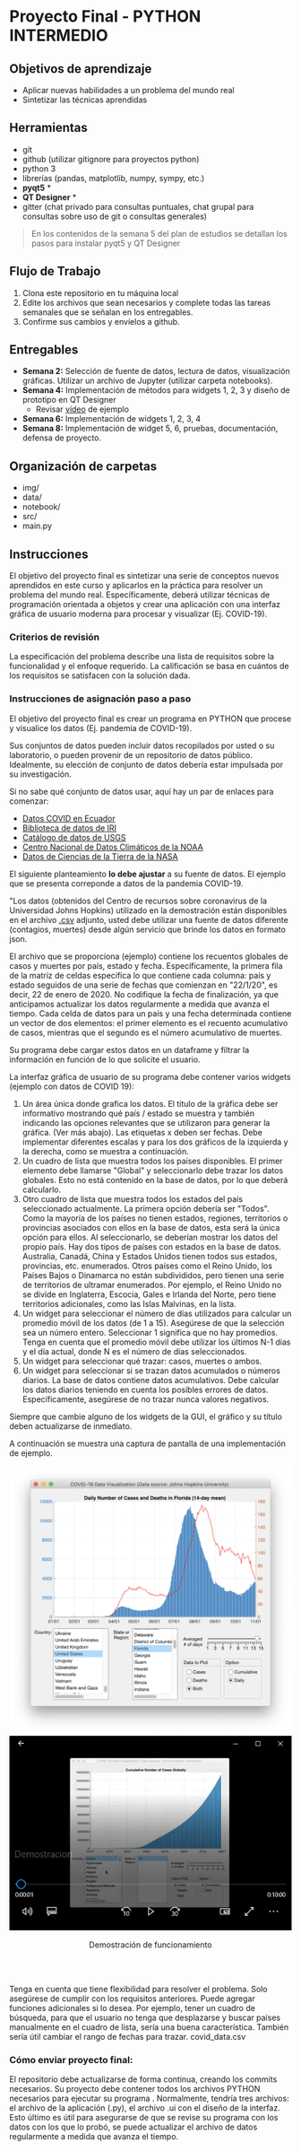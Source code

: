 # Proyecto Final - PYTHON INTERMEDIO

## Objetivos de aprendizaje
- Aplicar nuevas habilidades a un problema del mundo real
- Sintetizar las técnicas aprendidas

## Herramientas
- git
- github (utilizar gitignore para proyectos python)
- python 3 
- librerías (pandas, matplotlib, numpy, sympy, etc.)
- **pyqt5** * 
- **QT Designer** *
- gitter (chat privado para consultas puntuales, chat grupal para consultas sobre uso de git o consultas generales)

>En los contenidos de la semana 5 del plan de estudios se detallan los pasos para instalar pyqt5 y QT Designer 


## Flujo de Trabajo
1. Clona este repositorio en tu máquina local    
2. Edite los archivos que sean necesarios y complete todas las tareas semanales que se señalan en los entregables.
3. Confirme sus cambios y envíelos a github. 


## Entregables

- **Semana 2:**  Selección de fuente de datos, lectura de datos, visualización gráficas. Utilizar un archivo de Jupyter (utilizar carpeta notebooks).
- **Semana 4:**   Implementación de métodos para widgets 1, 2, 3 y diseño de prototipo en QT Designer
  - Revisar [vídeo](https://www.youtube.com/watch?v=865Q41omqPk&list=PLwkJQeEWueTuGaSk2ofa1K5JAuLgtV6x_&index=23&ab_channel=cctmexico) de ejemplo
- **Semana 6:** Implementación de widgets 1, 2, 3, 4
- **Semana 8:**  Implementación de widget 5, 6, pruebas, documentación, defensa de proyecto.


## Organización de carpetas
- img/
- data/
- notebook/
- src/
- main.py

## Instrucciones

El objetivo del proyecto final es sintetizar una serie de conceptos nuevos aprendidos en este curso y aplicarlos en la práctica para resolver un problema del mundo real. Específicamente, deberá utilizar técnicas de programación orientada a objetos y crear una aplicación con una interfaz gráfica de usuario moderna para procesar y visualizar (Ej. COVID-19).


### Criterios de revisión

La especificación del problema describe una lista de requisitos sobre la funcionalidad y el enfoque requerido. La calificación se basa en cuántos de los requisitos se satisfacen con la solución dada.

### Instrucciones de asignación paso a paso

El objetivo del proyecto final es crear un programa en PYTHON que procese y visualice los datos (Ej. pandemia de COVID-19). 

Sus conjuntos de datos pueden incluir datos recopilados por usted o su laboratorio, o pueden provenir de un repositorio de datos público. Idealmente, su elección de conjunto de datos debería estar impulsada por su investigación.

Si no sabe qué conjunto de datos usar, aquí hay un par de enlaces para comenzar:

- [Datos COVID en Ecuador](https://github.com/andrab/ecuacovid)
- [Biblioteca de datos de IRI](http://iridl.ldeo.columbia.edu/)
- [Catálogo de datos de USGS](https://data.usgs.gov/datacatalog/)
- [Centro Nacional de Datos Climáticos de la NOAA](https://www.ncdc.noaa.gov/)
- [Datos de Ciencias de la Tierra de la NASA](https://earthdata.nasa.gov/)

El siguiente planteamiento **lo debe ajustar** a su fuente de datos. El ejemplo que se presenta correponde a datos de la pandemia COVID-19.

"Los datos (obtenidos del Centro de recursos sobre coronavirus de la Universidad Johns Hopkins) utilizado en la demostración están disponibles en el archivo [.csv](http://purl.org/pythonintermedio/proyectofinal/data) adjunto, usted debe utilizar una fuente de datos diferente (contagios, muertes) desde algún servicio que brinde los datos en formato json. 

El archivo que se proporciona (ejemplo) contiene los recuentos globales de casos y muertes por país, estado y fecha. Específicamente, la primera fila de la matriz de celdas especifica lo que contiene cada columna: país y estado seguidos de una serie de fechas que comienzan en "22/1/20", es decir, 22 de enero de 2020. No codifique la fecha de finalización, ya que anticipamos actualizar los datos regularmente a medida que avanza el tiempo. Cada celda de datos para un país y una fecha determinada contiene un vector de dos elementos: el primer elemento es el recuento acumulativo de casos, mientras que el segundo es el número acumulativo de muertes.

Su programa debe cargar estos datos en un dataframe y filtrar la información en función de lo que solicite el usuario. 


La interfaz gráfica de usuario de su programa debe contener varios widgets (ejemplo con datos de COVID 19):

1. Un área única donde grafica los datos. El título de la gráfica debe ser informativo mostrando qué país / estado se muestra y también indicando las opciones relevantes que se utilizaron para generar la gráfica. (Ver más abajo). Las etiquetas x deben ser fechas. Debe implementar diferentes escalas y para los dos gráficos de la izquierda y la derecha, como se muestra a continuación.
2. Un cuadro de lista que muestra todos los países disponibles. El primer elemento debe llamarse "Global" y seleccionarlo debe trazar los datos globales. Esto no está contenido en la base de datos, por lo que deberá calcularlo.
3. Otro cuadro de lista que muestra todos los estados del país seleccionado actualmente. La primera opción debería ser "Todos". Como la mayoría de los países no tienen estados, regiones, territorios o provincias asociados con ellos en la base de datos, esta será la única opción para ellos. Al seleccionarlo, se deberían mostrar los datos del propio país. Hay dos tipos de países con estados en la base de datos. Australia, Canadá, China y Estados Unidos tienen todos sus estados, provincias, etc. enumerados. Otros países como el Reino Unido, los Países Bajos o Dinamarca no están subdivididos, pero tienen una serie de territorios de ultramar enumerados. Por ejemplo, el Reino Unido no se divide en Inglaterra, Escocia, Gales e Irlanda del Norte, pero tiene territorios adicionales, como las Islas Malvinas, en la lista.
4. Un widget para seleccionar el número de días utilizados para calcular un promedio móvil de los datos (de 1 a 15). Asegúrese de que la selección sea un número entero. Seleccionar 1 significa que no hay promedios. Tenga en cuenta que el promedio móvil debe utilizar los últimos N-1 días y el día actual, donde N es el número de días seleccionados.
5. Un widget para seleccionar qué trazar: casos, muertes o ambos.
6. Un widget para seleccionar si se trazan datos acumulados o números diarios. La base de datos contiene datos acumulativos. Debe calcular los datos diarios teniendo en cuenta los posibles errores de datos. Específicamente, asegúrese de no trazar nunca valores negativos.

Siempre que cambie alguno de los widgets de la GUI, el gráfico y su título deben actualizarse de inmediato.

A continuación se muestra una captura de pantalla de una implementación de ejemplo. 



<div align="center">
<img src="./img/prototipo.png" >
</div>


<div align="center">
<a href="http://purl.org/matlabintermedio/proyectofinal/demostracion" target="_blank">
<img src="./img/demostracion.png" >
</a>
<p>Demostración de funcionamiento</p>
</div>

<br/><br/>

Tenga en cuenta que tiene flexibilidad para resolver el problema. Solo asegúrese de cumplir con los requisitos anteriores. Puede agregar funciones adicionales si lo desea. Por ejemplo, tener un cuadro de búsqueda, para que el usuario no tenga que desplazarse y buscar países manualmente en el cuadro de lista, sería una buena característica. También sería útil cambiar el rango de fechas para trazar.
covid_data.csv


### Cómo enviar proyecto final:

El repositorio debe actualizarse de forma continua, creando los commits necesarios. Su proyecto debe contener todos los archivos PYTHON necesarios para ejecutar su programa . Normalmente, tendría tres archivos: el archivo de la aplicación (.py), el archivo .ui con el diseño de la interfaz. Esto último es útil para asegurarse de que se revise su programa con los datos con los que lo probó, se puede actualizar el archivo de datos regularmente a medida que avanza el tiempo. 







